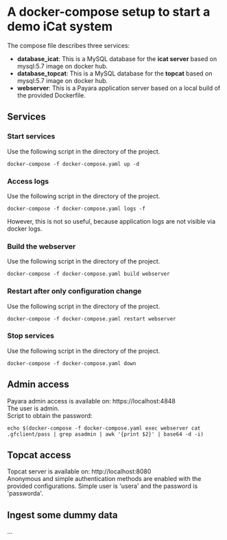 # A docker-compose setup to start a demo iCat system

The compose file describes three services:
- **database_icat**: This is a MySQL database for the **icat server** based on mysql:5.7 image on docker hub.
- **database_topcat**: This is a MySQL database for the **topcat** based on mysql:5.7 image on docker hub.
- **webserver**: This is a Payara application server based on a local build of the provided Dockerfile.

## Services
### Start services
Use the following script in the directory of the project.
```shell
docker-compose -f docker-compose.yaml up -d
```
### Access logs
Use the following script in the directory of the project.
```shell
docker-compose -f docker-compose.yaml logs -f
```
However, this is not so useful, because application logs are not visible via docker logs.
### Build the webserver
Use the following script in the directory of the project.
```shell
docker-compose -f docker-compose.yaml build webserver
```
### Restart after only configuration change
Use the following script in the directory of the project.
```shell
docker-compose -f docker-compose.yaml restart webserver
```
### Stop services
Use the following script in the directory of the project.
```shell
docker-compose -f docker-compose.yaml down
```
## Admin access
Payara admin access is available on: https://localhost:4848   
The user is admin.   
Script to obtain the password:   
```
echo $(docker-compose -f docker-compose.yaml exec webserver cat .gfclient/pass | grep asadmin | awk '{print $2}' | base64 -d -i)
```
## Topcat access
Topcat server is available on: http://localhost:8080    
Anonymous and simple authentication methods are enabled with the provided configurations.
Simple user is 'usera' and the password is 'passworda'.

## Ingest some dummy data
...